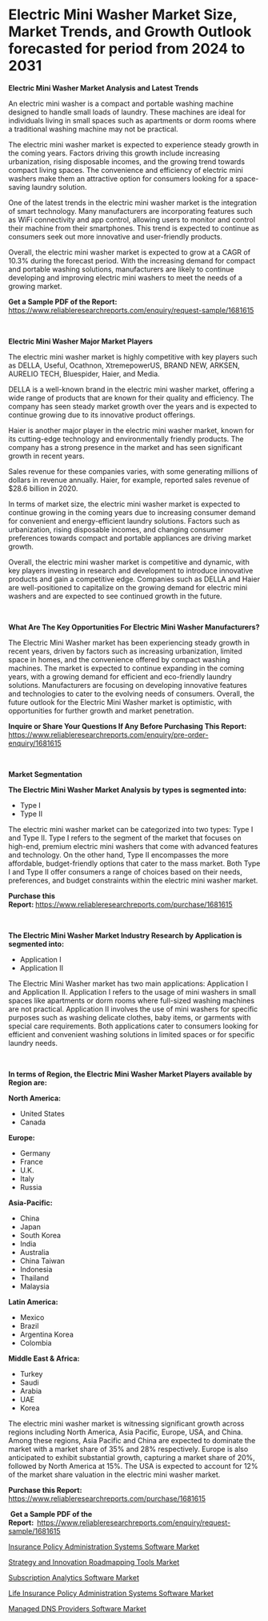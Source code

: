 <p><h1>Electric Mini Washer Market Size, Market Trends, and Growth Outlook forecasted for period from 2024 to 2031</h1></p><p><strong>Electric Mini Washer Market Analysis and Latest Trends</strong></p>
<p><p>An electric mini washer is a compact and portable washing machine designed to handle small loads of laundry. These machines are ideal for individuals living in small spaces such as apartments or dorm rooms where a traditional washing machine may not be practical.</p><p>The electric mini washer market is expected to experience steady growth in the coming years. Factors driving this growth include increasing urbanization, rising disposable incomes, and the growing trend towards compact living spaces. The convenience and efficiency of electric mini washers make them an attractive option for consumers looking for a space-saving laundry solution.</p><p>One of the latest trends in the electric mini washer market is the integration of smart technology. Many manufacturers are incorporating features such as WiFi connectivity and app control, allowing users to monitor and control their machine from their smartphones. This trend is expected to continue as consumers seek out more innovative and user-friendly products.</p><p>Overall, the electric mini washer market is expected to grow at a CAGR of 10.3% during the forecast period. With the increasing demand for compact and portable washing solutions, manufacturers are likely to continue developing and improving electric mini washers to meet the needs of a growing market.</p></p>
<p><strong>Get a Sample PDF of the Report:&nbsp;</strong> <a href="https://www.reliableresearchreports.com/enquiry/request-sample/1681615">https://www.reliableresearchreports.com/enquiry/request-sample/1681615</a></p>
<p>&nbsp;</p>
<p><strong>Electric Mini Washer Major Market Players</strong></p>
<p><p>The electric mini washer market is highly competitive with key players such as DELLA, Useful, Ocathnon, XtremepowerUS, BRAND NEW, ARKSEN, AURELIO TECH, Bluespider, Haier, and Media.</p><p>DELLA is a well-known brand in the electric mini washer market, offering a wide range of products that are known for their quality and efficiency. The company has seen steady market growth over the years and is expected to continue growing due to its innovative product offerings.</p><p>Haier is another major player in the electric mini washer market, known for its cutting-edge technology and environmentally friendly products. The company has a strong presence in the market and has seen significant growth in recent years.</p><p>Sales revenue for these companies varies, with some generating millions of dollars in revenue annually. Haier, for example, reported sales revenue of $28.6 billion in 2020.</p><p>In terms of market size, the electric mini washer market is expected to continue growing in the coming years due to increasing consumer demand for convenient and energy-efficient laundry solutions. Factors such as urbanization, rising disposable incomes, and changing consumer preferences towards compact and portable appliances are driving market growth.</p><p>Overall, the electric mini washer market is competitive and dynamic, with key players investing in research and development to introduce innovative products and gain a competitive edge. Companies such as DELLA and Haier are well-positioned to capitalize on the growing demand for electric mini washers and are expected to see continued growth in the future.</p></p>
<p>&nbsp;</p>
<p><strong>What Are The Key Opportunities For Electric Mini Washer Manufacturers?</strong></p>
<p><p>The Electric Mini Washer market has been experiencing steady growth in recent years, driven by factors such as increasing urbanization, limited space in homes, and the convenience offered by compact washing machines. The market is expected to continue expanding in the coming years, with a growing demand for efficient and eco-friendly laundry solutions. Manufacturers are focusing on developing innovative features and technologies to cater to the evolving needs of consumers. Overall, the future outlook for the Electric Mini Washer market is optimistic, with opportunities for further growth and market penetration.</p></p>
<p><strong>Inquire or Share Your Questions If Any Before Purchasing This Report:</strong> <a href="https://www.reliableresearchreports.com/enquiry/pre-order-enquiry/1681615">https://www.reliableresearchreports.com/enquiry/pre-order-enquiry/1681615</a></p>
<p>&nbsp;</p>
<p><strong>Market Segmentation</strong></p>
<p><strong>The Electric Mini Washer Market Analysis by types is segmented into:</strong></p>
<p><ul><li>Type I</li><li>Type II</li></ul></p>
<p><p>The electric mini washer market can be categorized into two types: Type I and Type II. Type I refers to the segment of the market that focuses on high-end, premium electric mini washers that come with advanced features and technology. On the other hand, Type II encompasses the more affordable, budget-friendly options that cater to the mass market. Both Type I and Type II offer consumers a range of choices based on their needs, preferences, and budget constraints within the electric mini washer market.</p></p>
<p><strong>Purchase this Report:&nbsp;</strong><a href="https://www.reliableresearchreports.com/purchase/1681615">https://www.reliableresearchreports.com/purchase/1681615</a></p>
<p>&nbsp;</p>
<p><strong>The Electric Mini Washer Market Industry Research by Application is segmented into:</strong></p>
<p><ul><li>Application I</li><li>Application II</li></ul></p>
<p><p>The Electric Mini Washer market has two main applications: Application I and Application II. Application I refers to the usage of mini washers in small spaces like apartments or dorm rooms where full-sized washing machines are not practical. Application II involves the use of mini washers for specific purposes such as washing delicate clothes, baby items, or garments with special care requirements. Both applications cater to consumers looking for efficient and convenient washing solutions in limited spaces or for specific laundry needs.</p></p>
<p>&nbsp;</p>
<p><strong>In terms of Region, the Electric Mini Washer Market Players available by Region are:</strong></p>
<p>
    <p> <strong> North America: </strong>
        <ul>
            <li>United States</li>
            <li>Canada</li>
        </ul>
        </p> 
    <p> <strong> Europe: </strong>
        <ul>
            <li>Germany</li>
            <li>France</li>
            <li>U.K.</li>
            <li>Italy</li>
            <li>Russia</li>
        </ul>
        </p> 
    <p> <strong> Asia-Pacific: </strong>
        <ul>
            <li>China</li>
            <li>Japan</li>
            <li>South Korea</li>
            <li>India</li>
            <li>Australia</li>
            <li>China Taiwan</li>
            <li>Indonesia</li>
            <li>Thailand</li>
            <li>Malaysia</li>
        </ul>
        </p> 
    <p> <strong> Latin America: </strong>
        <ul>
            <li>Mexico</li>
            <li>Brazil</li>
            <li>Argentina Korea</li>
            <li>Colombia</li>
        </ul>
        </p> 
    <p> <strong> Middle East & Africa: </strong>
        <ul>
            <li>Turkey</li>
            <li>Saudi</li>
            <li>Arabia</li>
            <li>UAE</li>
            <li>Korea</li>
        </ul>
    </p>
    </p>
<p><p>The electric mini washer market is witnessing significant growth across regions including North America, Asia Pacific, Europe, USA, and China. Among these regions, Asia Pacific and China are expected to dominate the market with a market share of 35% and 28% respectively. Europe is also anticipated to exhibit substantial growth, capturing a market share of 20%, followed by North America at 15%. The USA is expected to account for 12% of the market share valuation in the electric mini washer market.</p></p>
<p><strong>Purchase this Report: </strong><a href="https://www.reliableresearchreports.com/purchase/1681615">https://www.reliableresearchreports.com/purchase/1681615</a></p>
<p>&nbsp;<strong>Get a Sample PDF of the Report:&nbsp;&nbsp;</strong><a href="https://www.reliableresearchreports.com/enquiry/request-sample/1681615">https://www.reliableresearchreports.com/enquiry/request-sample/1681615</a></p>
<p><strong></strong></p>
<p><p><a href="https://medium.com/@josephweaver29/insurance-policy-administration-systems-software-market-size-and-market-trends-complete-industry-5fc852434c99">Insurance Policy Administration Systems Software Market</a></p><p><a href="https://medium.com/@hannahrivera83/strategy-and-innovation-roadmapping-tools-market-research-report-its-history-and-forecast-2024-to-e1eedad225c1">Strategy and Innovation Roadmapping Tools Market</a></p><p><a href="https://medium.com/@jaremington56468/subscription-analytics-software-market-exploring-market-share-market-trends-and-future-growth-21c59e4b0f43">Subscription Analytics Software Market</a></p><p><a href="https://medium.com/@josephweaver29/life-insurance-policy-administration-systems-software-market-trends-forecast-and-competitive-5902ac2cd906">Life Insurance Policy Administration Systems Software Market</a></p><p><a href="https://medium.com/@hannahrivera83/managed-dns-providers-software-market-analysis-and-sze-forecasted-for-period-from-2024-to-2031-03764bead249">Managed DNS Providers Software Market</a></p></p>